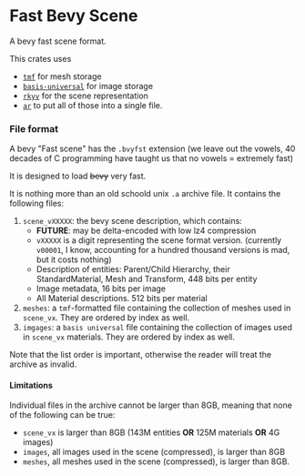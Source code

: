 # Fast Bevy Scene

A bevy fast scene format.

This crates uses

- [`tmf`] for mesh storage
- [`basis-universal`] for image storage
- [`rkyv`] for the scene representation
- [`ar`] to put all of those into a single file.

[`tmf`]: https://github.com/fractalfir/tmf
[`basis-universal`]: https://lib.rs/crates/basis-universal
[`rkyv`]: https://lib.rs/crates/rkyv
[`ar`]: https://lib.rs/crates/ar

### File format

A bevy "Fast scene" has the `.bvyfst` extension (we leave out the vowels, 40
decades of C programming have taught us that no vowels = extremely fast)

It is designed to load ~~bevy~~ very fast.

It is nothing more than an old schoold unix `.a` archive file. It contains the
following files:

1. `scene_vXXXXX`: the bevy scene description, which contains:
   - **FUTURE**: may be delta-encoded with low lz4 compression
   - `vXXXXX` is a digit representing the scene format version. (currently `v00001`, I know,
     accounting for a hundred thousand versions is mad, but it costs nothing)
   - Description of entities: Parent/Child Hierarchy, their StandardMaterial, Mesh
     and Transform, 448 bits per entity
   - Image metadata, 16 bits per image
   - All Material descriptions. 512 bits per material
2. `meshes`: a `tmf`-formatted file containing the collection of meshes used in
   `scene_vx`. They are ordered by index as well.
3. `imgages`: a `basis universal` file containing the collection of images used in
   `scene_vx` materials. They are ordered by index as well.

Note that the list order is important, otherwise the reader will treat the archive
as invalid.

#### Limitations

Individual files in the archive cannot be larger than 8GB, meaning that none
of the following can be true:

- `scene_vx` is larger than 8GB (143M entities **OR** 125M materials **OR** 4G images)
- `images`, all images used in the scene (compressed), is larger than 8GB
- `meshes`, all meshes used in the scene (compressed), is larger than 8GB.

